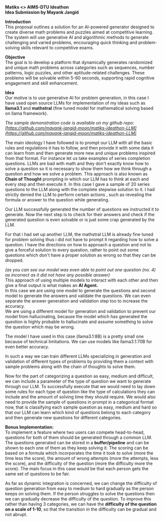 **Matiks \<\> AIMS-DTU Ideathon**  
**Idea Submission by Mayank Jangid**

**Introduction**  
This proposal outlines a solution for an AI-powered generator designed to create diverse math problems and puzzles aimed at competitive learning. The system will use generative AI and algorithmic methods to generate challenging and varied problems, encouraging quick thinking and problem-solving skills relevant to competitive exams.

**Objective**  
The goal is to develop a platform that dynamically generates randomized and unique math problems across categories such as sequences, number patterns, logic puzzles, and other aptitude-related challenges. These problems will be solvable within 5-60 seconds, supporting rapid cognitive engagement and skill enhancement.

**Idea**  
Our motive is to use generative AI for problem generation, in this case I have used open source LLMs for implementation of my ideas such as **llama3.1** and **mathstral** (fine tuned model for mathematical solving based on llama framework).

*The sample demonstration code is available on my github repo: [https://github.com/mayank-jangid-moon/matiks-ideathon-LLM](https://github.com/mayank-jangid-moon/matiks-ideathon-LLM)*

The main ideology I have followed is to prompt our LLM with all the basic rules and regulations it has to follow, and then provide it with some data it can learn from and then generate more new and unique problems inspired from that format. For instance let us take examples of series completion questions. LLMs are bad with math and they don't exactly know how to solve a question so it is necessary to show them how we think through a question and how we solve a problem. This approach is also known as **Chain of Thought** prompting in which our LLM has to think at each and every step and then execute it. In this case I gave a sample of 20 series questions to the LLM along with the complete stepwise solution to it. I had strictly denied the LLM to perform certain actions , such as revealing the formula or answer to the question while generating.   

Our LLM successfully generated the number of questions we instructed it to generate. Now the next step is to check for their answers and check if the generated question is even solvable or is just some crap generated by the LLM.

For that i had set up another LLM, the mathstral LLM is already fine tuned for problem solving thus i did not have to prompt it regarding how to solve a question. I have the directions on how to approach a question and not to give a forceful solution to every question, rather to point out some questions which don't have a proper solution as wrong so that they can be dropped.   

*(as you can see our model was even able to point out one question (no. 4\) as incorrect as it did not have any possible answer)*  
This approach of using multiple models to interact with each other and then give a final output is what makes an **AI Agent.**  
In this case we are using one model to generate the questions and second model to generate the answers and validate the questions. We can even separate the answer generation and validation step too to increase the accuracy.  
We are using a different model for generation and validation to prevent our model from hallucinating, because the model which has generated the question is highly probable to hallucinate and assume something to solve the question which may be wrong.

The model I have used in this case (llama3.1:8B) is a pretty small one because of technical limitations. We can use models like llama3.1:70B for even better accuracy.

In such a way we can train different LLMs specializing in generation and validation of different types of problems by providing them a context with sample problems along with the chain of thoughts to solve them.

Now for the part of categorizing a question as easy, medium and difficult, we can include a parameter of the type of question we want to generate through our LLM. To successfully execute that we would need to lay down some rules for each type of question like the type of calculations they can include and the amount of solving time they should require. We would also need to provide the sample of questions in prompt in a categorical format now, that is classifying each sample question as easy, medium and hard so that our LLM can learn which kind of questions belong to each category and then generate new questions for different categories.

**Bonus Implementation:**  
To implement a feature where two users can compete head-to-head, questions for both of them should be generated through a common LLM. The questions generated can be stored in a **buffer/pipeline** and can be shown to each one of them as they keep solving it. The scoring can be based on a formula which incorporates the time it took to solve (more the time less the score), the amount of wrong attempts (more the attempts, less the score), and the difficulty of the question (more the difficulty more the score). The main focus in this case would be that each person gets the same set of questions to be fair.

As far as dynamic integration is concerned, we can change the difficulty of question generation from easy to medium to hard gradually as the person keeps on solving them. If the person struggles to solve the questions then we can gradually decrease the difficulty of the question. To improve this rather than having 3 categories, we can have the **difficulty of the question on a scale of 1-10**, so that the transition in the difficulty can be gradual and not abrupt.

